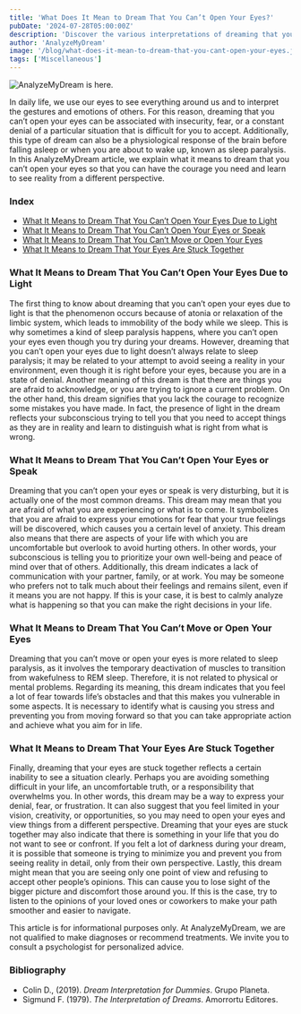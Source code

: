 ```yaml
---
title: 'What Does It Mean to Dream That You Can’t Open Your Eyes?'
pubDate: '2024-07-28T05:00:00Z'
description: 'Discover the various interpretations of dreaming that you can’t open your eyes, from insecurity and fear to sleep paralysis.'
author: 'AnalyzeMyDream'
image: '/blog/what-does-it-mean-to-dream-that-you-cant-open-your-eyes.jpeg'
tags: ['Miscellaneous']
---
```


![AnalyzeMyDream is here.](/blog/what-does-it-mean-to-dream-that-you-cant-open-your-eyes.jpeg)

In daily life, we use our eyes to see everything around us and to interpret the gestures and emotions of others. For this reason, dreaming that you can’t open your eyes can be associated with insecurity, fear, or a constant denial of a particular situation that is difficult for you to accept. Additionally, this type of dream can also be a physiological response of the brain before falling asleep or when you are about to wake up, known as sleep paralysis. In this AnalyzeMyDream article, we explain what it means to dream that you can’t open your eyes so that you can have the courage you need and learn to see reality from a different perspective.

### Index

- [What It Means to Dream That You Can’t Open Your Eyes Due to Light](#what-it-means-to-dream-that-you-cant-open-your-eyes-due-to-light)
- [What It Means to Dream That You Can’t Open Your Eyes or Speak](#what-it-means-to-dream-that-you-cant-open-your-eyes-or-speak)
- [What It Means to Dream That You Can’t Move or Open Your Eyes](#what-it-means-to-dream-that-you-cant-move-or-open-your-eyes)
- [What It Means to Dream That Your Eyes Are Stuck Together](#what-it-means-to-dream-that-your-eyes-are-stuck-together)

### What It Means to Dream That You Can’t Open Your Eyes Due to Light

The first thing to know about dreaming that you can’t open your eyes due to light is that the phenomenon occurs because of atonia or relaxation of the limbic system, which leads to immobility of the body while we sleep. This is why sometimes a kind of sleep paralysis happens, where you can’t open your eyes even though you try during your dreams. However, dreaming that you can’t open your eyes due to light doesn’t always relate to sleep paralysis; it may be related to your attempt to avoid seeing a reality in your environment, even though it is right before your eyes, because you are in a state of denial. Another meaning of this dream is that there are things you are afraid to acknowledge, or you are trying to ignore a current problem. On the other hand, this dream signifies that you lack the courage to recognize some mistakes you have made. In fact, the presence of light in the dream reflects your subconscious trying to tell you that you need to accept things as they are in reality and learn to distinguish what is right from what is wrong.

### What It Means to Dream That You Can’t Open Your Eyes or Speak

Dreaming that you can’t open your eyes or speak is very disturbing, but it is actually one of the most common dreams. This dream may mean that you are afraid of what you are experiencing or what is to come. It symbolizes that you are afraid to express your emotions for fear that your true feelings will be discovered, which causes you a certain level of anxiety. This dream also means that there are aspects of your life with which you are uncomfortable but overlook to avoid hurting others. In other words, your subconscious is telling you to prioritize your own well-being and peace of mind over that of others. Additionally, this dream indicates a lack of communication with your partner, family, or at work. You may be someone who prefers not to talk much about their feelings and remains silent, even if it means you are not happy. If this is your case, it is best to calmly analyze what is happening so that you can make the right decisions in your life.

### What It Means to Dream That You Can’t Move or Open Your Eyes

Dreaming that you can’t move or open your eyes is more related to sleep paralysis, as it involves the temporary deactivation of muscles to transition from wakefulness to REM sleep. Therefore, it is not related to physical or mental problems. Regarding its meaning, this dream indicates that you feel a lot of fear towards life’s obstacles and that this makes you vulnerable in some aspects. It is necessary to identify what is causing you stress and preventing you from moving forward so that you can take appropriate action and achieve what you aim for in life.

### What It Means to Dream That Your Eyes Are Stuck Together

Finally, dreaming that your eyes are stuck together reflects a certain inability to see a situation clearly. Perhaps you are avoiding something difficult in your life, an uncomfortable truth, or a responsibility that overwhelms you. In other words, this dream may be a way to express your denial, fear, or frustration. It can also suggest that you feel limited in your vision, creativity, or opportunities, so you may need to open your eyes and view things from a different perspective. Dreaming that your eyes are stuck together may also indicate that there is something in your life that you do not want to see or confront. If you felt a lot of darkness during your dream, it is possible that someone is trying to minimize you and prevent you from seeing reality in detail, only from their own perspective. Lastly, this dream might mean that you are seeing only one point of view and refusing to accept other people’s opinions. This can cause you to lose sight of the bigger picture and discomfort those around you. If this is the case, try to listen to the opinions of your loved ones or coworkers to make your path smoother and easier to navigate.

This article is for informational purposes only. At AnalyzeMyDream, we are not qualified to make diagnoses or recommend treatments. We invite you to consult a psychologist for personalized advice.

### Bibliography

- Colin D., (2019). *Dream Interpretation for Dummies*. Grupo Planeta.  
- Sigmund F. (1979). *The Interpretation of Dreams*. Amorrortu Editores.
